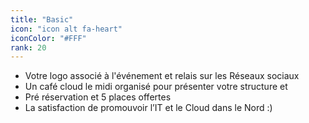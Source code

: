 ```yaml
---
title: "Basic"
icon: "icon alt fa-heart"
iconColor: "#FFF"
rank: 20
---
```

- Votre logo associé à l'événement et relais sur les Réseaux sociaux
- Un café cloud le midi organisé pour présenter votre structure et
- Pré réservation et 5 places offertes
- La satisfaction de promouvoir l’IT et le Cloud dans le Nord :)